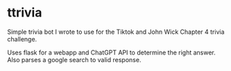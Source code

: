 # ttrivia
Simple trivia bot I wrote to use for the Tiktok and John Wick Chapter 4 trivia challenge.

Uses flask for a webapp and ChatGPT API to determine the right answer. Also parses a google search to valid response.
